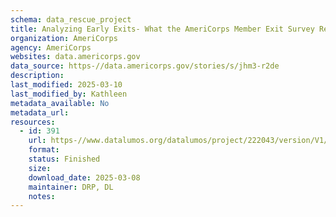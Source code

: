 ```yaml
---
schema: data_rescue_project 
title: Analyzing Early Exits- What the AmeriCorps Member Exit Survey Reveals
organization: AmeriCorps
agency: AmeriCorps
websites: data.americorps.gov
data_source: https-//data.americorps.gov/stories/s/jhm3-r2de
description: 
last_modified: 2025-03-10
last_modified_by: Kathleen
metadata_available: No
metadata_url: 
resources:
  - id: 391
    url: https-//www.datalumos.org/datalumos/project/222043/version/V1/view
    format: 
    status: Finished
    size: 
    download_date: 2025-03-08
    maintainer: DRP, DL
    notes: 
---
```

